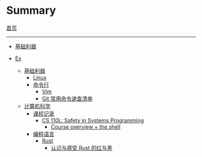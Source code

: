# Summary

[首页](./Introduction.md)

---

- [基础利器](./infrastructure/infrastructure.md)

- [Ex]()
  - [基础利器](./infrastructure/infrastructure.md)
    - [Linux]()
    - [命令行]()
      - [Vim]()
      - [Git 常用命令速查清单]()
  - [计算机科学]()
    - [课程记录]()
      - [CS 110L: Safety in Systems Programming](./cs/class/cs110l.md)
        - [Course overview + the shell](./cs/class/missing-semester/course-shell.md)
    - [编程语言](./programming-languages/programming-languages.md)
      - [Rust]()
        - [认识与感受 Rust 的红与黑]()




